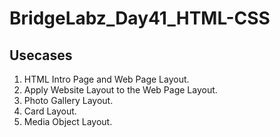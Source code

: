# BridgeLabz_Day41_HTML-CSS

## Usecases
1. HTML Intro Page and Web Page Layout.
2. Apply Website Layout to the Web Page Layout.
3. Photo Gallery Layout.
4. Card Layout.
5. Media Object Layout.
